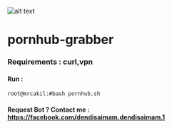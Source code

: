 ![alt text](https://raw.githubusercontent.com/mrcakil/pornhub-grabber/main/Screenshot_20210417-172856807.jpg)
# pornhub-grabber
### Requirements : curl,vpn
#### Run : 
```
root@mrcakil:#bash pornhub.sh

```
#### Request Bot ? Contact me : https://facebook.com/dendisaimam.dendisaimam.1

